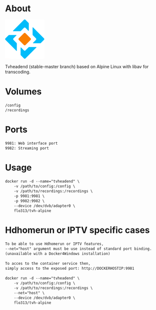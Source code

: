 # About
![Tvheadend](https://github.com/flo313/tvh-alpine/blob/master/logoTvheadend.png)

Tvheadend (stable-master branch) based on Alpine Linux with libav for transcoding.

# Volumes
```
/config
/recordings
 ```
# Ports
```
9981: Web interface port
9982: Streaming port
 ```
 
# Usage
```
docker run -d --name="tvheadend" \
    -v /path/to/config:/config \
    -v /path/to/recordings:/recordings \
    -p 9981:9981 \
    -p 9982:9982 \
    --device /dev/dvb/adapter0 \
    flo313/tvh-alpine
```
# Hdhomerun or IPTV specific cases
```
To be able to use Hdhomerun or IPTV features,
--net="host" argument must be use instead of standard port binding.
(unavailable with a Docker4Windows installation)

To acces to the container service then,
simply access to the exposed port: http://DOCKERHOSTIP:9981

docker run -d --name="tvheadend" \
    -v /path/to/config:/config \
    -v /path/to/recordings:/recordings \
    --net="host" \
    --device /dev/dvb/adapter0 \
    flo313/tvh-alpine
```

